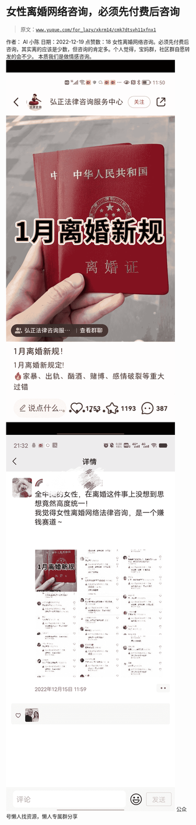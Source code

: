 # 女性离婚网络咨询，必须先付费后咨询

> 原文：[`www.yuque.com/for_lazy/xkrm14/cmk7dtsvh11xfnx1`](https://www.yuque.com/for_lazy/xkrm14/cmk7dtsvh11xfnx1)

<ne-p id="uc20d37f4" data-lake-id="uc20d37f4"><ne-text id="u0af11609">作者： AI 小陈</ne-text></ne-p> <ne-p id="uea4cedf9" data-lake-id="uea4cedf9"><ne-text id="u65771e87">日期：2022-12-19</ne-text></ne-p> <ne-p id="u7911d39e" data-lake-id="u7911d39e"><ne-text id="u32016463">点赞数：</ne-text><ne-text id="uf3971cf4" ne-bold="true">18</ne-text></ne-p> <ne-hole id="ub928737c" data-lake-id="ub928737c"><ne-card data-card-name="hr" data-card-type="block" id="dZlCB" data-event-boundary="card"><ne-p id="uc4acbf96" data-lake-id="uc4acbf96"><ne-text id="u9aaa2db2">女性离婚网络咨询。必须先付费后咨询，其实离的应该是少数，但咨询的肯定多。个人觉得，宝妈群，社区群自愿转发的会不少。</ne-text> <ne-text id="u91876471">本质我们是做情感咨询。</ne-text></ne-p> <ne-p id="u567f64cc" data-lake-id="u567f64cc"><ne-card data-card-name="image" data-card-type="inline" id="fuuF9" data-event-boundary="card">![](img/e471bc12ddb51aaede8481cdbde370aa.png)</ne-card></ne-p> <ne-p id="u2c252d12" data-lake-id="u2c252d12"><ne-card data-card-name="image" data-card-type="inline" id="UqAhM" data-event-boundary="card">![](img/212e0e9ebc6b98d093c0867e545ab122.png)</ne-card></ne-p> <ne-hole id="u44211090" data-lake-id="u44211090"><ne-card data-card-name="hr" data-card-type="block" id="mzBdr" data-event-boundary="card"><ne-p id="u2603342c" data-lake-id="u2603342c"><ne-text id="uac735cad">公众号懒人找资源，懒人专属群分享</ne-text></ne-p></ne-card></ne-hole></ne-card></ne-hole>